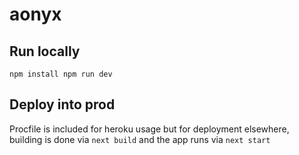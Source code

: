 # aonyx

## Run locally
``
npm install
npm run dev
``

## Deploy into prod
Procfile is included for heroku usage but for deployment elsewhere, 
building is done via ``next build`` 
and the app runs via ``next start``

